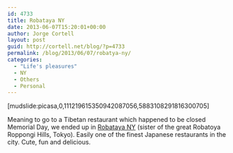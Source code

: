 ```yaml
---
id: 4733
title: Robataya NY
date: 2013-06-07T15:20:01+00:00
author: Jorge Cortell
layout: post
guid: http://cortell.net/blog/?p=4733
permalink: /blog/2013/06/07/robatya-ny/
categories:
  - "Life's pleasures"
  - NY
  - Others
  - Personal
---
```

[mudslide:picasa,0,111219615350942087056,5883108291816300705]

Meaning to go to a Tibetan restaurant which happened to be closed Memorial Day, we ended up in <a title="http://www.robataya-ny.com" href="http://www.robataya-ny.com" target="_blank">Robataya NY</a> (sister of the great Robatoya Roppongi Hills, Tokyo). Easily one of the finest Japanese restaurants in the city. Cute, fun and delicious.